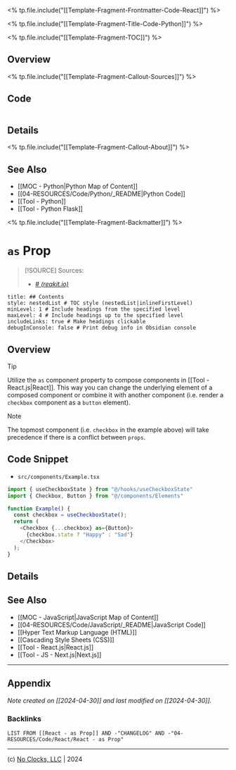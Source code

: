 <% tp.file.include("[[Template-Fragment-Frontmatter-Code-React]]") %>

<% tp.file.include("[[Template-Fragment-Title-Code-Python]]") %>

<% tp.file.include("[[Template-Fragment-TOC]]") %>

## Overview

<% tp.file.include("[[Template-Fragment-Callout-Sources]]") %>

## Code

```python

```

## Details

<% tp.file.include("[[Template-Fragment-Callout-About]]") %>

## See Also

- [[MOC - Python|Python Map of Content]]
- [[04-RESOURCES/Code/Python/_README|Python Code]]
- [[Tool - Python]]
- [[Tool - Python Flask]]


<% tp.file.include("[[Template-Fragment-Backmatter]]") %>


# `as` Prop

> [!SOURCE] Sources:
> - *[# (reakit.io)](https://reakit.io/docs/composition/#as-prop)*

```table-of-contents
title: ## Contents 
style: nestedList # TOC style (nestedList|inlineFirstLevel)
minLevel: 1 # Include headings from the specified level
maxLevel: 4 # Include headings up to the specified level
includeLinks: true # Make headings clickable
debugInConsole: false # Print debug info in Obsidian console
```

## Overview

> [!TIP]
> Utilize the `as` component property to compose components in [[Tool - React.js|React]]. This way you can change the underlying element of a composed component or combine it with another component (i.e. render a `checkbox` component as a `button` element).

> [!NOTE]
> The topmost component (i.e. `checkbox` in the example above) will take precedence if there is a conflict between `props`.

## Code Snippet

- `src/components/Example.tsx`

```typescript
import { useCheckboxState } from "@/hooks/useCheckboxState"
import { Checkbox, Button } from "@/components/Elements"

function Example() {
  const checkbox = useCheckboxState();
  return (
    <Checkbox {...checkbox} as={Button}>
      {checkbox.state ? "Happy" : "Sad"}
    </Checkbox>
  );
}
```

## Details

## See Also

- [[MOC - JavaScript|JavaScript Map of Content]]
- [[04-RESOURCES/Code/JavaScript/_README|JavaScript Code]]
- [[Hyper Text Markup Language (HTML)]]
- [[Cascading Style Sheets (CSS)]]
- [[Tool - React.js|React.js]]
- [[Tool - JS - Next.js|Next.js]]

***

## Appendix

*Note created on [[2024-04-30]] and last modified on [[2024-04-30]].*

### Backlinks

```dataview
LIST FROM [[React - as Prop]] AND -"CHANGELOG" AND -"04-RESOURCES/Code/React/React - as Prop"
```

***

(c) [No Clocks, LLC](https://github.com/noclocks) | 2024